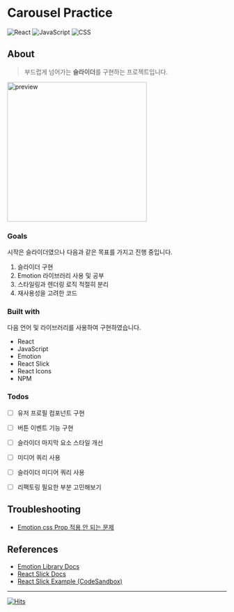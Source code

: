 # Carousel Practice

![React](https://img.shields.io/badge/React-424242?style=flat-square&logo=react)
![JavaScript](https://img.shields.io/badge/JavaScript-424242?style=flat-square&logo=JavaScript&logoColor=)
![CSS](https://img.shields.io/badge/👩‍🎤%20Emotion-424242?style=flat-square)



## About

> 부드럽게 넘어가는 **슬라이더**를 구현하는 프로젝트입니다.

<img src="https://github.com/eunjios/carousel-practice/assets/77034159/928a5fd7-77de-4139-b35d-8d2be33e74a9" alt="preview" width="320"/>


### Goals

시작은 슬라이더였으나 다음과 같은 목표를 가지고 진행 중입니다.

1. 슬라이더 구현
2. Emotion 라이브러리 사용 및 공부
3. 스타일링과 렌더링 로직 적절히 분리
4. 재사용성을 고려한 코드

### Built with
다음 언어 및 라이브러리를 사용하여 구현하였습니다.

- React
- JavaScript
- Emotion
- React Slick
- React Icons
- NPM

### Todos

- [ ] 유저 프로필 컴포넌트 구현
- [ ] 버튼 이벤트 기능 구현
- [ ] 슬라이더 마지막 요소 스타일 개선
- [ ] 미디어 쿼리 사용
- [ ] 슬라이더 미디어 쿼리 사용
- [ ] 리팩토링 필요한 부분 고민해보기


## Troubleshooting
- [Emotion css Prop 적용 안 되는 문제](https://velog.io/@eunjios/Emotion-css-Prop-%EC%A0%81%EC%9A%A9-%EC%95%88-%EB%90%98%EB%8A%94-%EB%AC%B8%EC%A0%9C)


## References
- [Emotion Library Docs](https://emotion.sh/docs/introduction)
- [React Slick Docs](https://react-slick.neostack.com/docs/get-started)
- [React Slick Example (CodeSandbox)](https://codesandbox.io/s/zzloxr09mp)

<hr>

[![Hits](https://hits.seeyoufarm.com/api/count/incr/badge.svg?url=https%3A%2F%2Fgithub.com%2Feunjios%2Fcarousel-practice&count_bg=%2374816A&title_bg=%23555555&icon=&icon_color=%23C8DECC&title=hits&edge_flat=true)](https://hits.seeyoufarm.com)
